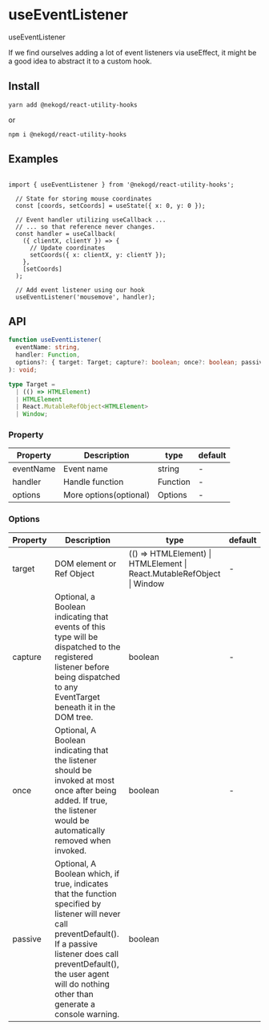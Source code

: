 # useEventListener

useEventListener

If we find ourselves adding a lot of event listeners via useEffect, it might be a good idea to abstract it to a custom hook.


## Install
```
yarn add @nekogd/react-utility-hooks
```
or 
```
npm i @nekogd/react-utility-hooks
```
## Examples

```

import { useEventListener } from '@nekogd/react-utility-hooks';

  // State for storing mouse coordinates
  const [coords, setCoords] = useState({ x: 0, y: 0 });

  // Event handler utilizing useCallback ...
  // ... so that reference never changes.
  const handler = useCallback(
    ({ clientX, clientY }) => {
      // Update coordinates
      setCoords({ x: clientX, y: clientY });
    },
    [setCoords]
  );

  // Add event listener using our hook
  useEventListener('mousemove', handler);
```

## API

```ts
function useEventListener(
  eventName: string,
  handler: Function,
  options?: { target: Target; capture?: boolean; once?: boolean; passive?: boolean },
): void;

type Target =
  | (() => HTMLElement)
  | HTMLElement
  | React.MutableRefObject<HTMLElement>
  | Window;
```

### Property

| Property  | Description            | type     | default |
| --------- | ---------------------- | -------- | ------- |
| eventName | Event name             | string   | -       |
| handler   | Handle function        | Function | -       |
| options   | More options(optional) | Options  | -       |

### Options

| Property | Description                                                                                                                                                                                                                                     | type                                                                   | default |
| -------- | ----------------------------------------------------------------------------------------------------------------------------------------------------------------------------------------------------------------------------------------------- | ---------------------------------------------------------------------- | ------- |
| target   | DOM element or Ref Object                                                                                                                                                                                                                       | (() => HTMLElement) \| HTMLElement \| React.MutableRefObject \| Window | -       |
| capture  | Optional, a Boolean indicating that events of this type will be dispatched to the registered listener before being dispatched to any EventTarget beneath it in the DOM tree.                                                                    | boolean                                                                | -       |
| once     | Optional, A Boolean indicating that the listener should be invoked at most once after being added. If true, the listener would be automatically removed when invoked.                                                                           | boolean                                                                | -       |
| passive  | Optional, A Boolean which, if true, indicates that the function specified by listener will never call preventDefault(). If a passive listener does call preventDefault(), the user agent will do nothing other than generate a console warning. | boolean                                                                |
